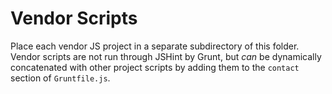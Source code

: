 # Vendor Scripts

Place each vendor JS project in a separate subdirectory of this folder.  Vendor scripts are not run through JSHint by Grunt, but *can* be dynamically concatenated with other project scripts by adding them to the `contact` section of `Gruntfile.js`.

